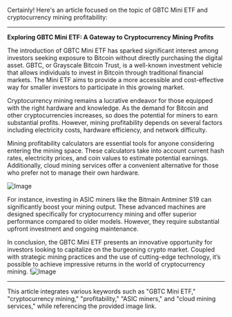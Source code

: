 Certainly! Here's an article focused on the topic of GBTC Mini ETF and cryptocurrency mining profitability:

---

**Exploring GBTC Mini ETF: A Gateway to Cryptocurrency Mining Profits**

The introduction of GBTC Mini ETF has sparked significant interest among investors seeking exposure to Bitcoin without directly purchasing the digital asset. GBTC, or Grayscale Bitcoin Trust, is a well-known investment vehicle that allows individuals to invest in Bitcoin through traditional financial markets. The Mini ETF aims to provide a more accessible and cost-effective way for smaller investors to participate in this growing market.

Cryptocurrency mining remains a lucrative endeavor for those equipped with the right hardware and knowledge. As the demand for Bitcoin and other cryptocurrencies increases, so does the potential for miners to earn substantial profits. However, mining profitability depends on several factors including electricity costs, hardware efficiency, and network difficulty. 

Mining profitability calculators are essential tools for anyone considering entering the mining space. These calculators take into account current hash rates, electricity prices, and coin values to estimate potential earnings. Additionally, cloud mining services offer a convenient alternative for those who prefer not to manage their own hardware.

![Image](https://github.com/user-attachments/assets/590b50a7-4459-4e76-8a31-559aed223621)

For instance, investing in ASIC miners like the Bitmain Antminer S19 can significantly boost your mining output. These advanced machines are designed specifically for cryptocurrency mining and offer superior performance compared to older models. However, they require substantial upfront investment and ongoing maintenance.

In conclusion, the GBTC Mini ETF presents an innovative opportunity for investors looking to capitalize on the burgeoning crypto market. Coupled with strategic mining practices and the use of cutting-edge technology, it’s possible to achieve impressive returns in the world of cryptocurrency mining. !![Image](https://github.com/user-attachments/assets/590b50a7-4459-4e76-8a31-559aed223621)

--- 

This article integrates various keywords such as "GBTC Mini ETF," "cryptocurrency mining," "profitability," "ASIC miners," and "cloud mining services," while referencing the provided image link.